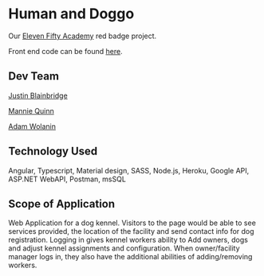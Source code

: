 # Human and Doggo

Our [Eleven Fifty Academy](https://elevenfifty.org/) red badge project.

Front end code can be found [here](https://github.com/Omnicogito/HDRFrontEnd).

## Dev Team

[Justin Blainbridge](github.com/Omnicogito)

[Mannie Quinn](github.com/MannieQuinn)

[Adam Wolanin](github.com/awolanin6611)

## Technology Used

Angular, Typescript, Material design, SASS, Node.js, Heroku, Google API, ASP.NET WebAPI, Postman, msSQL

## Scope of Application

Web Application for a dog kennel. Visitors to the page would be able to see services provided, the location of the facility and send contact info for dog registration. Logging in gives kennel workers ability to Add owners, dogs and adjust kennel assignments and configuration. When owner/facility manager logs in, they also have the additional abilities of adding/removing workers.
